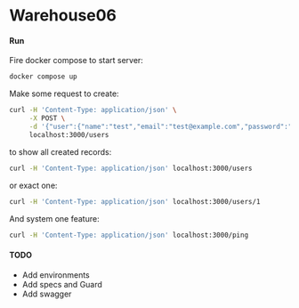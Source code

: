 # Warehouse06

#### Run
Fire docker compose to start server:
```bash
docker compose up
```

Make some request to create:
```bash
curl -H 'Content-Type: application/json' \
     -X POST \
     -d '{"user":{"name":"test","email":"test@example.com","password":"pass"}}'
     localhost:3000/users
```
to show all created records:
```bash
curl -H 'Content-Type: application/json' localhost:3000/users
```
or exact one:
```bash
curl -H 'Content-Type: application/json' localhost:3000/users/1
```
And system one feature:
```bash
curl -H 'Content-Type: application/json' localhost:3000/ping
```

#### TODO
- Add environments
- Add specs and Guard
- Add swagger
